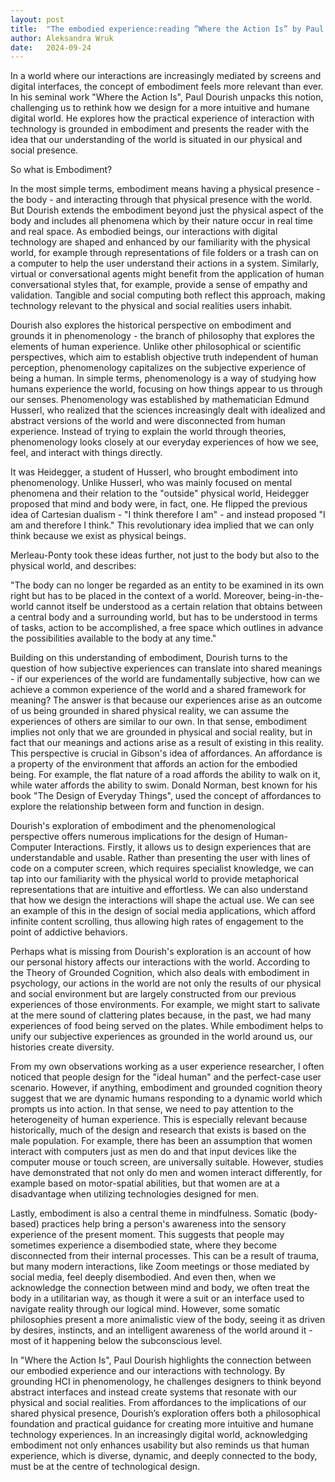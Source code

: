 ```yaml
---
layout: post
title:  "The embodied experience:reading ”Where the Action Is” by Paul Dourish"
author: Aleksandra Wruk
date:   2024-09-24
---
```


<p class="intro"><span class="dropcap">I</span>n a world where our interactions are increasingly mediated by screens and digital interfaces, the concept of embodiment feels more relevant than ever. In his seminal work "Where the Action Is", Paul Dourish unpacks this notion, challenging us to rethink how we design for a more intuitive and humane digital world. He explores how the practical experience of interaction with technology is grounded in embodiment and presents the reader with the idea that our understanding of the world is situated in our physical and social presence. 
 
</p>

So what is Embodiment?

In the most simple terms, embodiment means having a physical presence - the body - and interacting through that physical presence with the world. But Dourish extends the embodiment beyond just the physical aspect of the body and includes all phenomena which by their nature occur in real time and real space. As embodied beings, our interactions with digital technology are shaped and enhanced by our familiarity with the physical world, for example through representations of file folders or a trash can on a computer to help the user understand their actions in a system. Similarly, virtual or conversational agents might benefit from the application of human conversational styles that, for example, provide a sense of empathy and validation. Tangible and social computing both reflect this approach, making technology relevant to the physical and social realities users inhabit. 
 
Dourish also explores the historical perspective on embodiment and grounds it in phenomenology - the branch of philosophy that explores the elements of human experience. Unlike other philosophical or scientific perspectives, which aim to establish objective truth independent of human perception, phenomenology capitalizes on the subjective experience of being a human. In simple terms, phenomenology is a way of studying how humans experience the world, focusing on how things appear to us through our senses. Phenomenology was established by mathematician Edmund Husserl, who realized that the sciences increasingly dealt with idealized and abstract versions of the world and were disconnected from human experience. Instead of trying to explain the world through theories, phenomenology looks closely at our everyday experiences of how we see, feel, and interact with things directly. 

It was Heidegger, a student of Husserl, who brought embodiment into phenomenology. Unlike Husserl, who was mainly focused on mental phenomena and their relation to the "outside" physical world, Heidegger proposed that mind and body were, in fact, one. He flipped the previous idea of Cartesian dualism - "I think therefore I am" - and instead proposed "I am and therefore I think." This revolutionary idea implied that we can only think because we exist as physical beings. 
 
Merleau-Ponty took these ideas further, not just to the body but also to the physical world, and describes: 
 
"The body can no longer be regarded as an entity to be examined in its own right but has to be placed in the context of a world. Moreover, being-in-the-world cannot itself be understood as a certain relation that obtains between a central body and a surrounding world, but has to be understood in terms of tasks, action to be accomplished, a free space which outlines in advance the possibilities available to the body at any time." 
 
Building on this understanding of embodiment, Dourish turns to the question of how subjective experiences can translate into shared meanings - if our experiences of the world are fundamentally subjective, how can we achieve a common experience of the world and a shared framework for meaning? The answer is that because our experiences arise as an outcome of us being grounded in shared physical reality, we can assume the experiences of others are similar to our own. In that sense, embodiment implies not only that we are grounded in physical and social reality, but in fact that our meanings and actions arise as a result of existing in this reality. This perspective is crucial in Gibson's idea of affordances. An affordance is a property of the environment that affords an action for the embodied being. For example, the flat nature of a road affords the ability to walk on it, while water affords the ability to swim. Donald Norman, best known for his book "The Design of Everyday Things", used the concept of affordances to explore the relationship between form and function in design. 

Dourish's exploration of embodiment and the phenomenological perspective offers numerous implications for the design of Human-Computer Interactions. Firstly, it allows us to design experiences that are understandable and usable. Rather than presenting the user with lines of code on a computer screen, which requires specialist knowledge, we can tap into our familiarity with the physical world to provide metaphorical representations that are intuitive and effortless. We can also understand that how we design the interactions will shape the actual use. We can see an example of this in the design of social media applications, which afford infinite content scrolling, thus allowing high rates of engagement to the point of addictive behaviors. 

Perhaps what is missing from Dourish's exploration is an account of how our personal history affects our interactions with the world. According to the Theory of Grounded Cognition, which also deals with embodiment in psychology, our actions in the world are not only the results of our physical and social environment but are largely constructed from our previous experiences of those environments. For example, we might start to salivate at the mere sound of clattering plates because, in the past, we had many experiences of food being served on the plates. While embodiment helps to unify our subjective experiences as grounded in the world around us, our histories create diversity. 

From my own observations working as a user experience researcher, I often noticed that people design for the "ideal human" and the perfect-case user scenario. However, if anything, embodiment and grounded cognition theory suggest that we are dynamic humans responding to a dynamic world which prompts us into action. In that sense, we need to pay attention to the heterogeneity of human experience. This is especially relevant because historically, much of the design and research that exists is based on the male population. For example, there has been an assumption that women interact with computers just as men do and that input devices like the computer mouse or touch screen, are universally suitable. However, studies have demonstrated that not only do men and women interact differently, for example based on motor-spatial abilities, but that women are at a disadvantage when utilizing technologies designed for men. 

Lastly, embodiment is also a central theme in mindfulness. Somatic (body-based) practices help bring a person's awareness into the sensory experience of the present moment. This suggests that people may sometimes experience a disembodied state, where they become disconnected from their internal processes. This can be a result of trauma, but many modern interactions, like Zoom meetings or those mediated by social media, feel deeply disembodied. And even then, when we acknowledge the connection between mind and body, we often treat the body in a utilitarian way, as though it were a suit or an interface used to navigate reality through our logical mind. However, some somatic philosophies present a more animalistic view of the body, seeing it as driven by desires, instincts, and an intelligent awareness of the world around it - most of it happening below the subconscious level. 
 
In "Where the Action Is", Paul Dourish highlights the connection between our embodied experience and our interactions with technology. By grounding HCI in phenomenology, he challenges designers to think beyond abstract interfaces and instead create systems that resonate with our physical and social realities. From affordances to the implications of our shared physical presence, Dourish’s exploration offers both a philosophical foundation and practical guidance for creating more intuitive and humane technology experiences. In an increasingly digital world, acknowledging embodiment not only enhances usability but also reminds us that human experience, which is diverse, dynamic, and deeply connected to the body, must be at the centre of technological design. 
 

 


